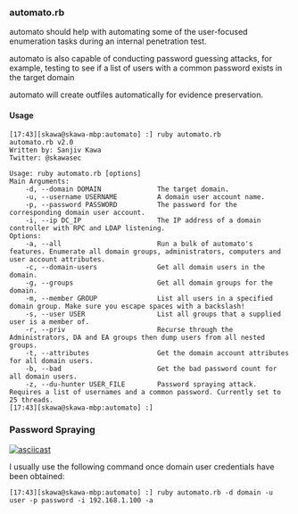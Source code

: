 ### automato.rb 

automato should help with automating some of the user-focused enumeration tasks during an internal penetration test.

automato is also capable of conducting password guessing attacks, for example, testing to see if a list of users with a common password exists in the target domain

automato will create outfiles automatically for evidence preservation.

#### Usage
~~~ 
[17:43][skawa@skawa-mbp:automato] :] ruby automato.rb
automato.rb v2.0
Written by: Sanjiv Kawa
Twitter: @skawasec

Usage: ruby automato.rb [options]
Main Arguments:
    -d, --domain DOMAIN              The target domain.
    -u, --username USERNAME          A domain user account name.
    -p, --password PASSWORD          The password for the corresponding domain user account.
    -i, --ip DC_IP                   The IP address of a domain controller with RPC and LDAP listening.
Options:
    -a, --all                        Run a bulk of automato's features. Enumerate all domain groups, administrators, computers and user account attributes.
    -c, --domain-users               Get all domain users in the domain.
    -g, --groups                     Get all domain groups for the domain.
    -m, --member GROUP               List all users in a specified domain group. Make sure you escape spaces with a backslash!
    -s, --user USER                  List all groups that a supplied user is a member of.
    -r, --priv                       Recurse through the Administrators, DA and EA groups then dump users from all nested groups.
    -t, --attributes                 Get the domain account attributes for all domain users.
    -b, --bad                        Get the bad password count for all domain users.
    -z, --du-hunter USER_FILE        Password spraying attack. Requires a list of usernames and a common password. Currently set to 25 threads.
[17:43][skawa@skawa-mbp:automato] :]
~~~

### Password Spraying
[![asciicast](https://asciinema.org/a/4gckdtj0uiq2vag7mmvhjvlop.png)](https://asciinema.org/a/4gckdtj0uiq2vag7mmvhjvlop)

I usually use the following command once domain user credentials have been obtained:
~~~
[17:43][skawa@skawa-mbp:automato] :] ruby automato.rb -d domain -u user -p password -i 192.168.1.100 -a
~~~


